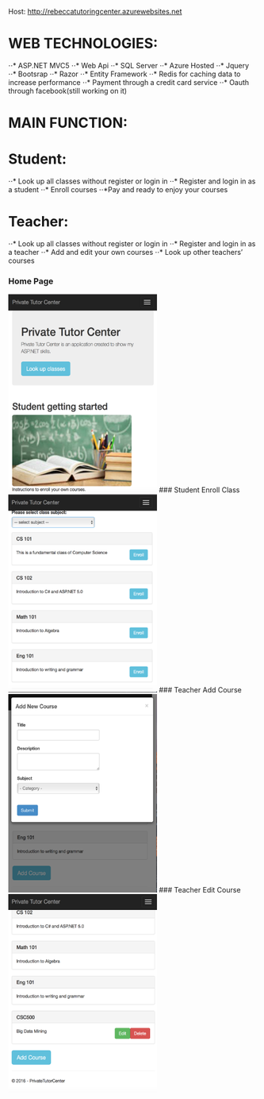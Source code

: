 Host: http://rebeccatutoringcenter.azurewebsites.net
# WEB TECHNOLOGIES:
⋅⋅* ASP.NET MVC5
⋅⋅* Web Api
⋅⋅* SQL Server
⋅⋅* Azure Hosted
⋅⋅* Jquery
⋅⋅* Bootsrap
⋅⋅* Razor
⋅⋅* Entity Framework
⋅⋅* Redis for caching data to increase performance
⋅⋅* Payment through a credit card service
⋅⋅* Oauth through facebook(still working on it)

# MAIN FUNCTION:
# Student:
⋅⋅* Look up all classes without register or login in
⋅⋅* Register and login in as a student
⋅⋅* Enroll courses
⋅⋅*Pay and ready to enjoy your courses
# Teacher:
⋅⋅* Look up all classes without register or login in
⋅⋅* Register and login in as a teacher
⋅⋅* Add and edit your own courses
⋅⋅* Look up other teachers’ courses
### Home Page
 <img src="https://github.com/wengwenjun/PrivateTutor/blob/master/Home%20Page.png" height="400" width="300">
### Student Enroll Class
 <img src="https://github.com/wengwenjun/PrivateTutor/blob/master/Student%20Enroll%20Course.png" height="400" width="300">
### Teacher Add Course
 <img src="https://github.com/wengwenjun/PrivateTutor/blob/master/Teacher%20Add%20Course.png" height="400" width="300">
### Teacher Edit Course
 <img src="https://github.com/wengwenjun/PrivateTutor/blob/master/Teacher%20Edit%20Course.png" height="400" width="300">
